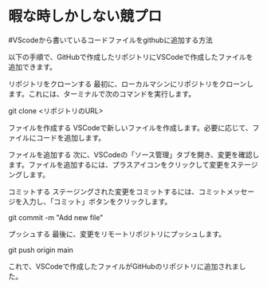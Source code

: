 # 暇な時しかしない競プロ



#VScodeから書いているコードファイルをgithubに追加する方法

以下の手順で、GitHubで作成したリポジトリにVSCodeで作成したファイルを追加できます。

リポジトリをクローンする
最初に、ローカルマシンにリポジトリをクローンします。これには、ターミナルで次のコマンドを実行します。

git clone <リポジトリのURL>

ファイルを作成する
VSCodeで新しいファイルを作成します。必要に応じて、ファイルにコードを追加します。

ファイルを追加する
次に、VSCodeの「ソース管理」タブを開き、変更を確認します。ファイルを追加するには、プラスアイコンをクリックして変更をステージングします。

コミットする
ステージングされた変更をコミットするには、コミットメッセージを入力し、「コミット」ボタンをクリックします。

git commit -m "Add new file"

プッシュする
最後に、変更をリモートリポジトリにプッシュします。

git push origin main

これで、VSCodeで作成したファイルがGitHubのリポジトリに追加されました。
